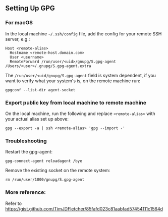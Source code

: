 ## Setting Up GPG


### For macOS
In the local machine `~/.ssh/config` file, add the config for your remote SSH server, e.g.:

```
Host <remote-alias>
  Hostname <remote-host.domain.com>
  User <username>
  RemoteForward /run/user/<uid>/gnupg/S.gpg-agent /Users/<user>/.gnupg/S.gpg-agent.extra
```

The `/run/user/<uid/gnupg/S.gpg-agent` field is system dependent, if you want to verify what your system's is, on the remote machine run:
```
gpgconf --list-dir agent-socket
```

### Export public key from local machine to remote machine
On the local machine, run the following and replace `<remote-alias>` with your actual alias set up above:
```
gpg --export -a | ssh <remote-alias> 'gpg --import -'
```

### Troubleshooting

Restart the gpg-agent:
```
gpg-connect-agent reloadagent /bye
```

Remove the existing socket on the remote system:
```
rm /run/user/1000/gnupg/S.gpg-agent
```

### More reference:

Refer to https://gist.github.com/TimJDFletcher/85fafd023c81aabfad57454111c1564d
